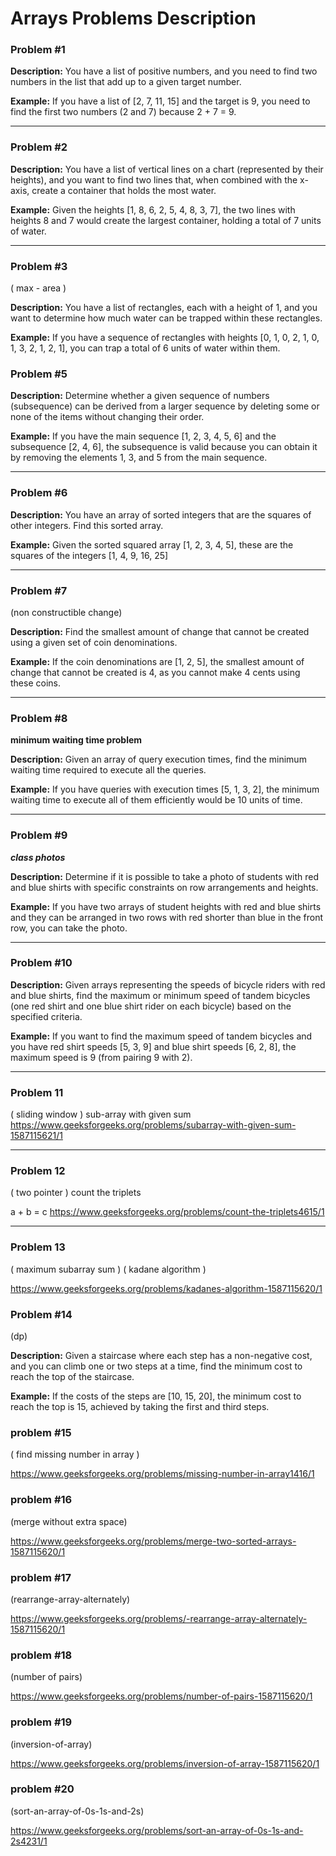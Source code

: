 # Arrays Problems Description

### Problem #1

**Description:** You have a list of positive numbers, and you need to find two numbers in the list that add up to a given target number.

**Example:** If you have a list of [2, 7, 11, 15] and the target is 9, you need to find the first two numbers (2 and 7) because 2 + 7 = 9.


---

### Problem #2

**Description:** You have a list of vertical lines on a chart (represented by their heights), and you want to find two lines that, when combined with the x-axis, create a container that holds the most water.

**Example:** Given the heights [1, 8, 6, 2, 5, 4, 8, 3, 7], the two lines with heights 8 and 7 would create the largest container, holding a total of 7 units of water.

---

### Problem #3
( max - area ) 

**Description:** You have a list of rectangles, each with a height of 1, and you want to determine how much water can be trapped within these rectangles.

**Example:** If you have a sequence of rectangles with heights [0, 1, 0, 2, 1, 0, 1, 3, 2, 1, 2, 1], you can trap a total of 6 units of water within them.


### Problem #5

**Description:** Determine whether a given sequence of numbers (subsequence) can be derived from a larger sequence by deleting some or none of the items without changing their order.

**Example:** If you have the main sequence [1, 2, 3, 4, 5, 6] and the subsequence [2, 4, 6], the subsequence is valid because you can obtain it by removing the elements 1, 3, and 5 from the main sequence.

---

### Problem #6

**Description:** You have an array of sorted integers that are the squares of other integers. Find this sorted array.

**Example:** Given the sorted squared array [1, 2, 3, 4, 5], these are the squares of the integers [1, 4, 9, 16, 25]

---

### Problem #7

(non constructible change)

**Description:** Find the smallest amount of change that cannot be created using a given set of coin denominations.

**Example:** If the coin denominations are [1, 2, 5], the smallest amount of change that cannot be created is 4, as you cannot make 4 cents using these coins.

---

### Problem #8

**minimum waiting time problem**

**Description:** Given an array of query execution times, find the minimum waiting time required to execute all the queries.

**Example:** If you have queries with execution times [5, 1, 3, 2], the minimum waiting time to execute all of them efficiently would be 10 units of time.

---

### Problem #9

***class photos***

**Description:** Determine if it is possible to take a photo of students with red and blue shirts with specific constraints on row arrangements and heights.

**Example:** If you have two arrays of student heights with red and blue shirts and they can be arranged in two rows with red shorter than blue in the front row, you can take the photo.

---

### Problem #10

**Description:** Given arrays representing the speeds of bicycle riders with red and blue shirts, find the maximum or minimum speed of tandem bicycles (one red shirt and one blue shirt rider on each bicycle) based on the specified criteria.

**Example:** If you want to find the maximum speed of tandem bicycles and you have red shirt speeds [5, 3, 9] and blue shirt speeds [6, 2, 8], the maximum speed is 9 (from pairing 9 with 2).

---

### Problem 11
( sliding window ) 
sub-array with given sum 
https://www.geeksforgeeks.org/problems/subarray-with-given-sum-1587115621/1

---


### Problem 12
( two pointer ) 
count the triplets 

a + b = c 
https://www.geeksforgeeks.org/problems/count-the-triplets4615/1

---

### Problem 13
( maximum subarray sum ) 
( kadane algorithm ) 

https://www.geeksforgeeks.org/problems/kadanes-algorithm-1587115620/1


### Problem #14
(dp)

**Description:** Given a staircase where each step has a non-negative cost, and you can climb one or two steps at a time, find the minimum cost to reach the top of the staircase.

**Example:** If the costs of the steps are [10, 15, 20], the minimum cost to reach the top is 15, achieved by taking the first and third steps.


### problem #15

( find missing number in array ) 

https://www.geeksforgeeks.org/problems/missing-number-in-array1416/1



### problem #16
(merge without extra space) 

https://www.geeksforgeeks.org/problems/merge-two-sorted-arrays-1587115620/1


### problem #17 
(rearrange-array-alternately)

https://www.geeksforgeeks.org/problems/-rearrange-array-alternately-1587115620/1

### problem #18
(number of pairs)

https://www.geeksforgeeks.org/problems/number-of-pairs-1587115620/1


### problem #19
(inversion-of-array)

https://www.geeksforgeeks.org/problems/inversion-of-array-1587115620/1

### problem #20
(sort-an-array-of-0s-1s-and-2s)

https://www.geeksforgeeks.org/problems/sort-an-array-of-0s-1s-and-2s4231/1



